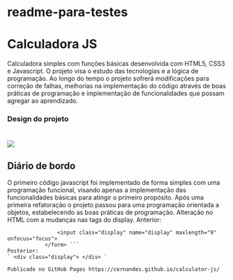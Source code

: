 # readme-para-testes
# Calculadora JS
Calculadora simples com funções básicas desenvolvida com HTML5, CSS3 e Javascript. O projeto visa o estudo das tecnologias e a lógica de programação. 
Ao longo do tempo o projeto sofrerá modificações para correção de falhas, melhorias na implementação do código através de boas práticas de programação e implementação de funcionalidades que possam agregar ao aprendizado.
### Design do projeto
# ![](/img/calculadora.png)
## Diário de bordo
O primeiro código javascript foi implementado de forma simples com uma programação funcional, visando apenas a implementação das funcionalidades básicas para atingir o primeiro propósito.
Após uma primeira refatoração o projeto passou para uma programação orientada a objetos, estabelecendo as boas práticas de programação. 
Alteração no HTML com a mudanças nas tags do display.
Anterior: 
```        <form name="form">
                <input class="display" name="display" maxlength="9" onfocus="focus">
            </form> ```
Posterior:
` <div class="display"> </div> `

Publicado no GitHub Pages https://cernandes.github.io/calculator-js/
